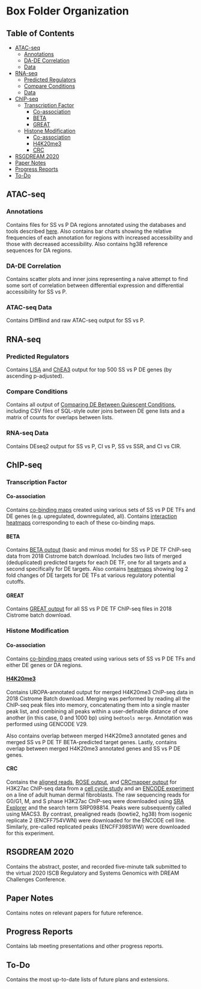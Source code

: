 # **Box Folder Organization**

## **Table of Contents**

- [ATAC-seq](#atac-seq)
    - [Annotations](#annotations)
    - [DA-DE Correlation](#da-de-correlation)
    - [Data](#ATAC-seq-data)
- [RNA-seq](#rna-seq)
    - [Predicted Regulators](#predicted-regulators)
    - [Compare Conditions](#compare-conditions)
    - [Data](#rna-seq-data)
- [ChIP-seq](#chip-seq)
    - [Transcription Factor](#transcription-factor)
        - [Co-association](#co-association)
        - [BETA](#beta)
        - [GREAT](#great)
    - [Histone Modification](#histone-modification)
        - [Co-association](#co-association)
        - [H4K20me3](#h4k20me3)
        - [CRC](#crc)
- [RSGDREAM 2020](#rsgdream-2020)
- [Paper Notes](#paper-notes)
- [Progress Reports](#progress-reports)
- [To-Do](#to-do)


## **ATAC-seq**
### **Annotations**
Contains files for SS vs P DA regions annotated using the databases and tools described [here](atac/info.md). Also contains bar charts showing the relative frequencies of each annotation for regions with increased accessibility and those with decreased accessibility. Also contains hg38 reference sequences for DA regions.

### **DA-DE Correlation**
Contains scatter plots and inner joins representing a naive attempt to find some sort of correlation between differential expression and differential accessibility for SS vs P.

### **ATAC-seq Data**
Contains DiffBind and raw ATAC-seq output for SS vs P.


## **RNA-seq**
### **Predicted Regulators**
Contains [LISA](https://pubmed.ncbi.nlm.nih.gov/32033573/) and [ChEA3](https://pubmed.ncbi.nlm.nih.gov/31114921/) output for top 500 SS vs P DE genes (by ascending p-adjusted).
### **Compare Conditions**
Contains all output of [Comparing DE Between Quiescent Conditions](README.md#comparing-DE-between-quiescent-conditions), including CSV files of SQL-style outer joins between DE gene lists and a matrix of counts for overlaps between lists.
### **RNA-seq Data**
Contains DEseq2 output for SS vs P, CI vs P, SS vs SSR, and CI vs CIR.


## **ChIP-seq**
### **Transcription Factor**
#### **Co-association**
Contains [co-binding maps](tfchip/info.md#Visualize-Co-binding-as-Heatmap) created using various sets of SS vs P DE TFs and DE genes (e.g. upregulated, downregulated, all). Contains [interaction heatmaps](tfchip/info.md#train/interpret-ml-models) corresponding to each of these co-binding maps.
#### **BETA**
Contains [BETA output](beta/info.md#betaBatchpy) (basic and minus mode) for SS vs P DE TF ChIP-seq data from 2018 Cistrome batch download. Includes two lists of merged (deduplicated) predicted targets for each DE TF, one for all targets and a second specifically for DE targets. Also contains [heatmaps](beta/info.md#targetEnrichmentR) showing log 2 fold changes of DE targets for DE TFs at various regulatory potential cutoffs.
#### **GREAT**
Contains [GREAT output](README.md#great-go-of-chip-seq-peak-files) for all SS vs P DE TF ChIP-seq files in 2018 Cistrome batch download.

### **Histone Modification**
#### **Co-association**
Contains [co-binding maps](hmchip/info.md#create-co-binding-map) created using various sets of SS vs P DE TFs and either DE genes or DA regions.
#### [**H4K20me3**](#h4k20me3-patterns)
Contains UROPA-annotated output for merged H4K20me3 ChIP-seq data in 2018 Cistrome Batch download. Merging was performed by reading all the ChIP-seq peak files into memory, concatenating them into a single master peak list, and combining all peaks within a user-definable distance of one another (in this case, 0 and 1000 bp) using `bedtools merge`. Annotation was performed using GENCODE V29.

Also contains overlap between merged H4K20me3 annotated genes and merged SS vs P DE TF BETA-predicted target genes. Lastly, contains overlap between merged H4K20me3 annotated genes and SS vs P DE genes.
#### **CRC**  
Contains the [aligned reads](README.md#read-alignment), [ROSE output](CRC/info.md#find-putative-super-enhancers), and [CRCmapper output](CRC/info.md#create-crcs-using-crcmapper) for H3K27ac ChIP-seq data from a [cell cycle study](https://pubmed.ncbi.nlm.nih.gov/28289232/) and an [ENCODE experiment](https://www.encodeproject.org/experiments/ENCSR000APN/) on a line of adult human dermal fibroblasts. The raw sequencing reads for G0/G1, M, and S phase H3K27ac ChIP-seq were downloaded using [SRA Explorer](https://sra-explorer.info/) and the search term SRP098814. Peaks were subsequently called using MACS3. By contrast, prealigned reads (bowtie2, hg38) from isogenic replicate 2 (ENCFF754VWN) were downloaded for the ENCODE cell line. Similarly, pre-called replicated peaks (ENCFF398SWW) were downloaded for this experiment.


## **RSGDREAM 2020**
Contains the abstract, poster, and recorded five-minute talk submitted to the virtual 2020 ISCB Regulatory and Systems Genomics with DREAM Challenges Conference.


## **Paper Notes**
Contains notes on relevant papers for future reference.

## **Progress Reports**
Contains lab meeting presentations and other progress reports.

## **To-Do**
Contains the most up-to-date lists of future plans and extensions.